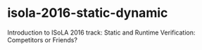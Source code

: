 # isola-2016-static-dynamic
Introduction to ISoLA 2016 track: Static and Runtime Verification: Competitors or Friends?
